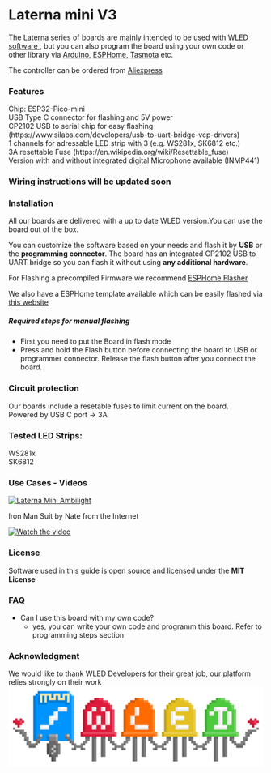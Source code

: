 <h1>Laterna mini V3</h1>

The Laterna series of boards are mainly intended to be used with [WLED software ](https://github.com/Aircoookie/WLED "WLED's Homepage"), but you can also program the board using your own code or other library via [Arduino](https://www.arduino.cc "Arduino Homepage"), [ESPHome](https://esphome.io "ESPHome Homepage"), [Tasmota](https://tasmota.github.io/docs "Tasmota Homepage") etc.


The controller can be ordered from [Aliexpress](https://www.aliexpress.us/item/3256804573459837.html?spm=a2g0o.store_pc_allProduct.8148356.7.357860603lHAKu&pdp_npi=2%40dis%21USD%21US%20%2416.75%21US%20%2416.75%21%21%21%21%21%402146a03716660030378366121e8ed3%2112000030370281507%21sh&gatewayAdapt=glo2usa&_randl_shipto=US)<br>

<h3>Features</h3>
Chip:   ESP32-Pico-mini
<br>USB Type C connector for flashing and 5V power
<br>CP2102 USB to serial chip for easy flashing (https://www.silabs.com/developers/usb-to-uart-bridge-vcp-drivers) 
<br>1 channels for adressable LED strip with 3 (e.g. WS281x, SK6812 etc.)
<br>3A resettable Fuse (https://en.wikipedia.org/wiki/Resettable_fuse)
<br>Version with and without integrated digital Microphone available (INMP441)

<h3>Wiring instructions will be updated soon</h3>

<h3>Installation</h3>

All our boards are delivered with a up to date WLED version.You can use the board out of the box.

You can customize the software based on your needs and flash it by **USB** or the **programming connector**.
The board has an integrated CP2102 USB to UART bridge so you can flash it without using **any additional hardware**.

For Flashing a precompiled Firmware we recommend [ESPHome Flasher](https://github.com/esphome/esphome-flasher/releases "ESPHome Flasher Releases")

We also have a ESPHome template available which can be easily flashed via [this website](https://planet-laterna.github.io/Laterna-ESPHome-template)

<h5>Required steps for manual flashing</h5>

* First you need to put the Board in flash mode
* Press and hold the Flash button before connecting the board to USB or programmer connector. Release the flash button after you connect the board.


<h3>Circuit protection</h3>

Our boards include a resetable fuses to limit current on the board.
<br>Powered by USB C port -> 3A

<h3>Tested LED Strips:</h3>
WS281x
<br>SK6812


<h3>Use Cases - Videos</h3> 

[![Laterna Mini Ambilight](http://i3.ytimg.com/vi/7gAAEo-JBUc/hqdefault.jpg)](https://www.youtube.com/watch?v=7gAAEo-JBUc)

Iron Man Suit by Nate from the Internet

[![Watch the video](https://img.youtube.com/vi/u2959fVrq/maxresdefault.jpg)]([https://youtu.be/T-D1KVIuvjA](https://youtu.be/u2959fVrq-s?si=skSPCmUmJoFIo4mM&t=94))

<h3>License</h3>

Software used in this guide is open source and licensed under the **MIT License**

<h3>FAQ</h3>

* Can I use this board with my own code?
  - yes, you can write your own code and programm this board. Refer to programming steps section

<h3>Acknowledgment</h3>

We would like to thank WLED Developers for their great job, our platform relies strongly on their work
[![Alt text](https://github.com/Aircoookie/WLED/blob/master/images/wled_logo_akemi.png)](https://github.com/Aircoookie/WLED)
